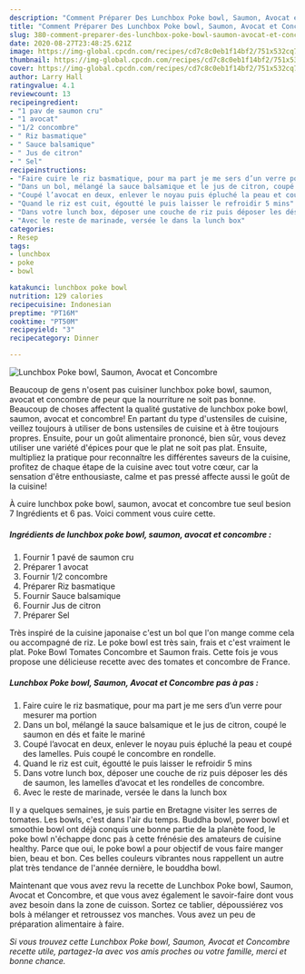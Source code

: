 ```yaml
---
description: "Comment Préparer Des Lunchbox Poke bowl, Saumon, Avocat et Concombre"
title: "Comment Préparer Des Lunchbox Poke bowl, Saumon, Avocat et Concombre"
slug: 380-comment-preparer-des-lunchbox-poke-bowl-saumon-avocat-et-concombre
date: 2020-08-27T23:48:25.621Z
image: https://img-global.cpcdn.com/recipes/cd7c8c0eb1f14bf2/751x532cq70/lunchbox-poke-bowl-saumon-avocat-et-concombre-photo-principale-de-la-recette.jpg
thumbnail: https://img-global.cpcdn.com/recipes/cd7c8c0eb1f14bf2/751x532cq70/lunchbox-poke-bowl-saumon-avocat-et-concombre-photo-principale-de-la-recette.jpg
cover: https://img-global.cpcdn.com/recipes/cd7c8c0eb1f14bf2/751x532cq70/lunchbox-poke-bowl-saumon-avocat-et-concombre-photo-principale-de-la-recette.jpg
author: Larry Hall
ratingvalue: 4.1
reviewcount: 13
recipeingredient:
- "1 pav de saumon cru"
- "1 avocat"
- "1/2 concombre"
- " Riz basmatique"
- " Sauce balsamique"
- " Jus de citron"
- " Sel"
recipeinstructions:
- "Faire cuire le riz basmatique, pour ma part je me sers d’un verre pour mesurer ma portion"
- "Dans un bol, mélangé la sauce balsamique et le jus de citron, coupé le saumon en dés et faite le mariné"
- "Coupé l’avocat en deux, enlever le noyau puis épluché la peau et coupé des lamelles. Puis coupé le concombre en rondelle."
- "Quand le riz est cuit, égoutté le puis laisser le refroidir 5 mins"
- "Dans votre lunch box, déposer une couche de riz puis déposer les dés de saumon, les lamelles d’avocat et les rondelles de concombre."
- "Avec le reste de marinade, versée le dans la lunch box"
categories:
- Resep
tags:
- lunchbox
- poke
- bowl

katakunci: lunchbox poke bowl 
nutrition: 129 calories
recipecuisine: Indonesian
preptime: "PT16M"
cooktime: "PT50M"
recipeyield: "3"
recipecategory: Dinner

---
```



![Lunchbox Poke bowl, Saumon, Avocat et Concombre](https://img-global.cpcdn.com/recipes/cd7c8c0eb1f14bf2/751x532cq70/lunchbox-poke-bowl-saumon-avocat-et-concombre-photo-principale-de-la-recette.jpg)

Beaucoup de gens n'osent pas cuisiner lunchbox poke bowl, saumon, avocat et concombre de peur que la nourriture ne soit pas bonne. Beaucoup de choses affectent la qualité gustative de lunchbox poke bowl, saumon, avocat et concombre! En partant du type d'ustensiles de cuisine, veillez toujours à utiliser de bons ustensiles de cuisine et à être toujours propres. Ensuite, pour un goût alimentaire prononcé, bien sûr, vous devez utiliser une variété d'épices pour que le plat ne soit pas plat. Ensuite, multipliez la pratique pour reconnaître les différentes saveurs de la cuisine, profitez de chaque étape de la cuisine avec tout votre cœur, car la sensation d'être enthousiaste, calme et pas pressé affecte aussi le goût de la cuisine!

<!--inarticleads1-->

À cuire lunchbox poke bowl, saumon, avocat et concombre tue seul besion 7 Ingrédients et 6 pas. Voici comment vous cuire cette.

##### Ingrédients de lunchbox poke bowl, saumon, avocat et concombre :

1. Fournir 1 pavé de saumon cru
1. Préparer 1 avocat
1. Fournir 1/2 concombre
1. Préparer  Riz basmatique
1. Fournir  Sauce balsamique
1. Fournir  Jus de citron
1. Préparer  Sel


Très inspiré de la cuisine japonaise c&#39;est un bol que l&#39;on mange comme cela ou accompagné de riz. Le poke bowl est très sain, frais et c&#39;est vraiment le plat. Poke Bowl Tomates Concombre et Saumon frais. Cette fois je vous propose une délicieuse recette avec des tomates et concombre de France. 

<!--inarticleads2-->

##### Lunchbox Poke bowl, Saumon, Avocat et Concombre pas à pas :

1. Faire cuire le riz basmatique, pour ma part je me sers d’un verre pour mesurer ma portion
1. Dans un bol, mélangé la sauce balsamique et le jus de citron, coupé le saumon en dés et faite le mariné
1. Coupé l’avocat en deux, enlever le noyau puis épluché la peau et coupé des lamelles. Puis coupé le concombre en rondelle.
1. Quand le riz est cuit, égoutté le puis laisser le refroidir 5 mins
1. Dans votre lunch box, déposer une couche de riz puis déposer les dés de saumon, les lamelles d’avocat et les rondelles de concombre.
1. Avec le reste de marinade, versée le dans la lunch box


Il y a quelques semaines, je suis partie en Bretagne visiter les serres de tomates. Les bowls, c&#39;est dans l&#39;air du temps. Buddha bowl, power bowl et smoothie bowl ont déjà conquis une bonne partie de la planète food, le poke bowl n&#39;échappe donc pas à cette frénésie des amateurs de cuisine healthy. Parce que oui, le poke bowl a pour objectif de vous faire manger bien, beau et bon. Ces belles couleurs vibrantes nous rappellent un autre plat très tendance de l&#39;année dernière, le bouddha bowl. 

<!--inarticleads1-->

<p>
Maintenant que vous avez revu la recette de Lunchbox Poke bowl, Saumon, Avocat et Concombre, et que vous avez également le savoir-faire dont vous avez besoin dans la zone de cuisson. Sortez ce tablier, dépoussiérez vos bols à mélanger et retroussez vos manches. Vous avez un peu de préparation alimentaire à faire.
</p>

<p>
<i>Si vous trouvez cette Lunchbox Poke bowl, Saumon, Avocat et Concombre recette utile, partagez-la avec vos amis proches ou votre famille, merci et bonne chance.</i>
</p>
